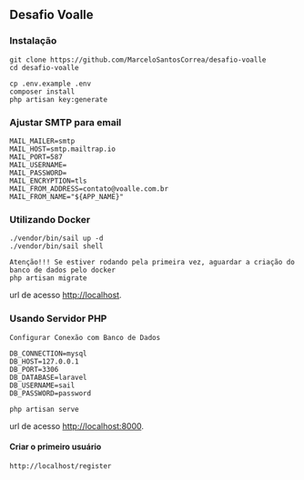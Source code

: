 ## Desafio Voalle

### Instalação

```
git clone https://github.com/MarceloSantosCorrea/desafio-voalle
cd desafio-voalle

cp .env.example .env
composer install
php artisan key:generate
```

### Ajustar SMTP para email

```
MAIL_MAILER=smtp
MAIL_HOST=smtp.mailtrap.io
MAIL_PORT=587
MAIL_USERNAME=
MAIL_PASSWORD=
MAIL_ENCRYPTION=tls
MAIL_FROM_ADDRESS=contato@voalle.com.br
MAIL_FROM_NAME="${APP_NAME}"
```

### Utilizando Docker

```
./vendor/bin/sail up -d
./vendor/bin/sail shell

Atenção!!! Se estiver rodando pela primeira vez, aguardar a criação do banco de dados pelo docker
php artisan migrate
```
url de acesso [http://localhost](http://localhost).

### Usando Servidor PHP

```
Configurar Conexão com Banco de Dados

DB_CONNECTION=mysql
DB_HOST=127.0.0.1
DB_PORT=3306
DB_DATABASE=laravel
DB_USERNAME=sail
DB_PASSWORD=password

php artisan serve
```

url de acesso [http://localhost:8000](http://localhost:8000).

#### Criar o primeiro usuário

```
http://localhost/register
```
